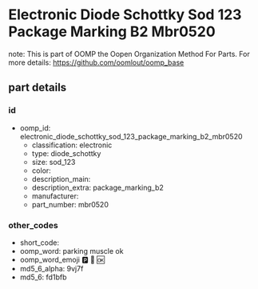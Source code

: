 # Electronic Diode Schottky Sod 123 Package Marking B2 Mbr0520  

note: This is part of OOMP the Oopen Organization Method For Parts. For more details: https://github.com/oomlout/oomp_base

##  part details





### id
* oomp_id: electronic_diode_schottky_sod_123_package_marking_b2_mbr0520
  * classification: electronic
  * type: diode_schottky
  * size: sod_123
  * color: 
  * description_main: 
  * description_extra: package_marking_b2
  * manufacturer: 
  * part_number: mbr0520

### other_codes
* short_code: 
* oomp_word: parking muscle ok
* oomp_word_emoji :parking: :muscle: :ok:
* md5_6_alpha: 9vj7f
* md5_6: fd1bfb